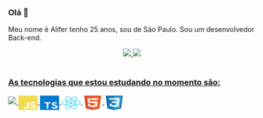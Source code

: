 ### Olá 👋

Meu nome é Alifer tenho 25 anos, sou de São Paulo.
Sou um desenvolvedor Back-end.

<div align="center">
  <a href="https://github.com/lockcrowley">
  <img height="180em" src="https://github-readme-stats.vercel.app/api?username=lockcrowley&show_icons=true&theme=dracula&include_all_commits=true&count_private=true"/>
  <img height="180em" src="https://github-readme-stats.vercel.app/api/top-langs/?username=lockcrowley&layout=compact&langs_count=7&theme=dracula"/>
</div> 
 
<div style="display: inline_block"><br>
  <h3>As tecnologias que estou estudando no momento são:</h3>
  <img src = "https://img.shields.io/badge/Node.js-339933?style=for-the-badge&logo=nodedotjs&logoColor=white" />
  <img align="center" alt="lock-Js" height="30" width="40" src="https://raw.githubusercontent.com/devicons/devicon/master/icons/javascript/javascript-plain.svg">
  <img align="center" alt="lock-Ts" height="30" width="40" src="https://raw.githubusercontent.com/devicons/devicon/master/icons/typescript/typescript-plain.svg">
  <img align="center" alt="lock-React" height="30" width="40" src="https://raw.githubusercontent.com/devicons/devicon/master/icons/react/react-original.svg">
  <img align="center" alt="lock-HTML" height="30" width="40" src="https://raw.githubusercontent.com/devicons/devicon/master/icons/html5/html5-original.svg">
  <img align="center" alt="lock-CSS" height="30" width="40" src="https://raw.githubusercontent.com/devicons/devicon/master/icons/css3/css3-original.svg">
</div>


<!--
**Lockcrowley/Lockcrowley** is a ✨ _special_ ✨ repository because its `README.md` (this file) appears on your GitHub profile.

Here are some ideas to get you started:

- 🔭 I’m currently working on ...
- 🌱 I’m currently learning ...
- 👯 I’m looking to collaborate on ...
- 🤔 I’m looking for help with ...
- 💬 Ask me about ...
- 📫 How to reach me: ...
- 😄 Pronouns: ...
- ⚡ Fun fact: ...
-->
